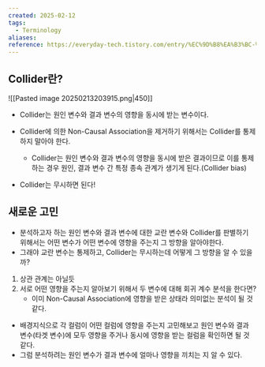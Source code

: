 ```yaml
---
created: 2025-02-12
tags:
  - Terminology
aliases: 
reference: https://everyday-tech.tistory.com/entry/%EC%9D%B8%EA%B3%BC-%EC%B6%94%EB%A1%A0%EC%9D%84-%EC%96%B4%EB%A0%B5%EA%B2%8C-%ED%95%98%EB%8A%94-%EC%9A%94%EC%86%8CCollider
---
```

## Collider란?
![[Pasted image 20250213203915.png|450]]
- Collider는 원인 변수와 결과 변수의 영향을 동시에 받는 변수이다.
- Collider에 의한 Non-Causal Association을 제거하기 위해서는 Collider를 통제하지 말아야 한다.
	- Collider는 원인 변수와 결과 변수의 영향을 동시에 받은 결과이므로 이를 통제하는 경우 원인, 결과 변수 간 특정 종속 관계가 생기게 된다.(Collider bias)

- Collider는 무시하면 된다!


## 새로운 고민
- 분석하고자 하는 원인 변수와 결과 변수에 대한 교란 변수와 Collider를 판별하기 위해서는 어떤 변수가 어떤 변수에 영향을 주는지 그 방향을 알아야한다.
- 그래야 교란 변수는 통제하고, Collider는 무시하는데 어떻게 그 방향을 알 수 있을까?

1. 상관 관계는 아닐듯
2. 서로 어떤 영향을 주는지 알아보기 위해서 두 변수에 대해 회귀 계수 분석을 한다면?
	- 이미 Non-Causal Association에 영향을 받은 상태라 의미없는 분석이 될 것 같다.

- 배경지식으로 각 컬럼이 어떤 컬럼에 영향을 주는지 고민해보고 원인 변수와 결과 변수(타겟 변수)에 모두 영향을 주거나 동시에 영향을 받는 컬럼을 확인하면 될 것 같다.
- 그럼 분석하려는 원인 변수가 결과 변수에 얼마나 영향을 끼치는 지 알 수 있다.